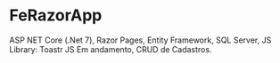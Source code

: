 # FeRazorApp
ASP NET Core (.Net 7), Razor Pages, Entity Framework, SQL Server,
JS Library: Toastr JS
Em andamento, CRUD de Cadastros.
